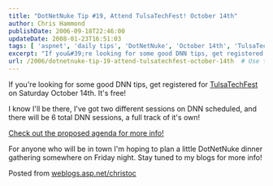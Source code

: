 ```yaml
---
title: "DotNetNuke Tip #19, Attend TulsaTechFest! October 14th"
author: Chris Hammond
publishDate: 2006-09-18T22:46:00
updateDate: 2008-01-23T16:51:03
tags: [ 'aspnet', 'daily tips', 'DotNetNuke', 'October 14th', 'TulsaTechFestcom' ]
excerpt: "If you&#39;re looking for some good DNN tips, get registered for TulsaTechFest on Saturday October 14th. It&#39;s free!I know I&#39;ll be there, I&#39;ve got two different sessions on DNN scheduled, and there will be 6 total DNN sessions, a full track of it&#39;s own!Check out the proposed agenda for more info!For anyone who will be in town I&#39;m hoping to plan a little DotNetNuke dinner gathering somewhere on Friday night. Stay tuned to my blogs for more info! Posted from..."
url: /2006/dotnetnuke-tip-19-attend-tulsatechfest-october-14th  # Use the generated URL with year
---
```

<p>If you&#39;re looking for some good DNN tips, get registered for <a href="https://tulsatechfest.com/" target="_blank">TulsaTechFest</a> on Saturday October 14th. It&#39;s free!</p><p>I know I&#39;ll be there, I&#39;ve got two different sessions on DNN scheduled, and there will be 6 total DNN sessions, a full track of it&#39;s own!</p><p><a href="https://tulsatechfest.com/Portals/0/techfest2006_agenda.htm" target="_blank">Check out the proposed agenda for more info!</a></p><p>For anyone who will be in town I&#39;m hoping to plan a little DotNetNuke dinner gathering somewhere on Friday night. Stay tuned to my blogs for more info!</p> Posted from <A href="https://weblogs.asp.net/christoc/">weblogs.asp.net/christoc</a>
